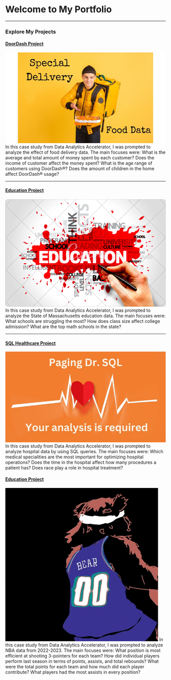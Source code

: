 # Welcome to My Portfolio

---

### Explore My Projects

#### [DoorDash Project](https://www.linkedin.com/pulse/doordash-data-delivery-brock-johnson%3FtrackingId=eH3tYWYiSMCiE%252BXsCcuxxQ%253D%253D/?trackingId=eH3tYWYiSMCiE%2BXsCcuxxQ%3D%3D)
<img src="images/ddpic.jpg?raw=true"/>
In this case study from Data Analytics Accelerator, I was prompted to analyze the effect of food delivery data. The main focuses were:
What is the average and total amount of money spent by each customer?
Does the income of customer affect the money spent?
What is the age range of customers using DoorDash®?
Does the amount of children in the home affect DoorDash® usage?

---
#### [Education Project](/education)
<img src="images/edupic.png?raw=true"/>
In this case study from Data Analytics Accelerator, I was prompted to analyze the State of Massachusetts education data. The main focuses were:
What schools are struggling the most?
How does class size affect college admission?
What are the top math schools in the state? 

---
#### [SQL Healthcare Project](https://www.linkedin.com/pulse/diabetes-hospitals-sql-oh-my-brock-johnson%3FtrackingId=Iy7VYNvVSQGHjMbGysmdCw%253D%253D/?trackingId=Iy7VYNvVSQGHjMbGysmdCw%3D%3D)
<img src="images/sqlhealth.jpg?raw=true"/>
In this case study from Data Analytics Accelerator, I was prompted to analyze hospital data by using SQL queries. The main focuses were:
Which medical specialities are the most important for optimizing hospital operations?
Does the time in the hospital affect how many procedures a patient has?
Does race play a role in hospital treatment?

#### [Education Project](/nba)
<img src="images/jazzbear.gif?raw=true"/>
In this case study from Data Analytics Accelerator, I was prompted to analyze NBA data from 2022-2023. The main focuses were:
What position is most efficient at shooting 3-pointers for each team?
How did individual players perform last season in terms of points, assists, and total rebounds?
What were the total points for each team and how much did each player contribute?
What players had the most assists in every position?


